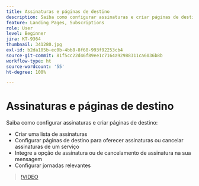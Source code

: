 ```yaml
---
title: Assinaturas e páginas de destino
description: Saiba como configurar assinaturas e criar páginas de destino.
feature: Landing Pages, Subscriptions
role: User
level: Beginner
jira: KT-9364
thumbnail: 341280.jpg
exl-id: b2da105b-ec0b-4bb8-8f68-993f92253cb4
source-git-commit: 81f5cc22d46f89ee1c7164a92988311ca6036b8b
workflow-type: ht
source-wordcount: '55'
ht-degree: 100%

---
```


# Assinaturas e páginas de destino

Saiba como configurar assinaturas e criar páginas de destino:

* Criar uma lista de assinaturas
* Configurar páginas de destino para oferecer assinaturas ou cancelar assinaturas de um serviço
* Integre a opção de assinatura ou de cancelamento de assinatura na sua mensagem
* Configurar jornadas relevantes

>[!VIDEO](https://video.tv.adobe.com/v/341280?quality=12&learn=on)
